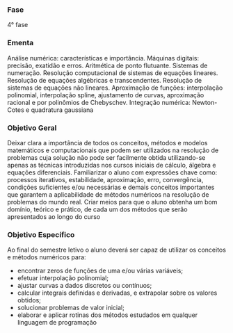 ### Fase
4° fase

### Ementa
Análise numérica: características e importância. Máquinas digitais: precisão, exatidão e erros. Aritmética de ponto flutuante.
Sistemas de numeração. Resolução computacional de sistemas de equações lineares. Resolução de equações algébricas e
transcendentes. Resolução de sistemas de equações não lineares. Aproximação de funções: interpolação polinomial,
interpolação spline, ajustamento de curvas, aproximação racional e por polinômios de Chebyschev. Integração numérica:
Newton-Cotes e quadratura gaussiana

### Objetivo Geral
Deixar clara a importância de todos os conceitos, métodos e modelos matemáticos e computacionais que podem ser
utilizados na resolução de problemas cuja solução não pode ser facilmente obtida utilizando-se apenas as técnicas
introduzidas nos cursos iniciais de cálculo, álgebra e equações diferenciais.
Familiarizar o aluno com expressões chave como: processos iterativos, estabilidade, aproximação, erro, convergência,
condições suficientes e/ou necessárias e demais conceitos importantes que garantem a aplicabilidade de métodos numéricos
na resolução de problemas do mundo real.
Criar meios para que o aluno obtenha um bom domínio, teórico e prático, de cada um dos métodos que serão apresentados
ao longo do curso

### Objetivo Específico
Ao final do semestre letivo o aluno deverá ser capaz de utilizar os conceitos e métodos numéricos para:
- encontrar zeros de funções de uma e/ou várias variáveis;
- efetuar interpolação polinomial;
- ajustar curvas a dados discretos ou contínuos;
- calcular integrais definidas e derivadas, e extrapolar sobre os valores obtidos;
- solucionar problemas de valor inicial;
- elaborar e aplicar rotinas dos métodos estudados em qualquer linguagem de programação
